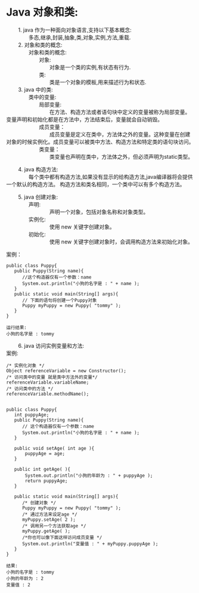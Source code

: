 # Java 对象和类:
&emsp;&emsp; 1. java 作为一种面向对象语言,支持以下基本概念:   
&emsp;&emsp;&emsp;&emsp; 多态,继承,封装,抽象,类,对象,实例,方法,重载.    
&emsp;&emsp; 2. 对象和类的概念:   
&emsp;&emsp;&emsp;&emsp; 对象和类的概念:   
&emsp;&emsp;&emsp;&emsp;&emsp;&emsp; 对象:    
&emsp;&emsp;&emsp;&emsp;&emsp;&emsp;&emsp;&emsp; 对象是一个类的实例,有状态有行为.    
&emsp;&emsp;&emsp;&emsp;&emsp;&emsp; 类:    
&emsp;&emsp;&emsp;&emsp;&emsp;&emsp;&emsp;&emsp; 类是一个对象的模板,用来描述行为和状态.  
&emsp;&emsp; 3. java 中的类:      
&emsp;&emsp;&emsp;&emsp; 类中的变量:     
&emsp;&emsp;&emsp;&emsp;&emsp;&emsp; 局部变量:  
&emsp;&emsp;&emsp;&emsp;&emsp;&emsp;&emsp;&emsp;  在方法、构造方法或者语句块中定义的变量被称为局部变量。变量声明和初始化都是在方法中，方法结束后，变量就会自动销毁。       
&emsp;&emsp;&emsp;&emsp;&emsp;&emsp; 成员变量：  
&emsp;&emsp;&emsp;&emsp;&emsp;&emsp;&emsp;&emsp;  成员变量是定义在类中，方法体之外的变量。这种变量在创建对象的时候实例化。成员变量可以被类中方法、构造方法和特定类的语句块访问。
&emsp;&emsp;&emsp;&emsp;&emsp;&emsp; 类变量：  
&emsp;&emsp;&emsp;&emsp;&emsp;&emsp;&emsp;&emsp;  类变量也声明在类中，方法体之外，但必须声明为static类型。

&emsp;&emsp; 4. java 构造方法:  
&emsp;&emsp;&emsp;&emsp; 每个类中都有构造方法,如果没有显示的给构造方法,java编译器将会提供一个默认的构造方法。
构造方法和类名相同，一个类中可以有多个构造方法。

&emsp;&emsp; 5. java  创建对象:  
&emsp;&emsp;&emsp;&emsp; 声明:    
&emsp;&emsp;&emsp;&emsp;&emsp;&emsp;&emsp;&emsp; 声明一个对象，包括对象名称和对象类型。   
&emsp;&emsp;&emsp;&emsp; 实例化:  
&emsp;&emsp;&emsp;&emsp;&emsp;&emsp;&emsp;&emsp; 使用 new 关键字创建对象。   
&emsp;&emsp;&emsp;&emsp; 初始化:  
&emsp;&emsp;&emsp;&emsp;&emsp;&emsp;&emsp;&emsp; 使用 new 关键字创建对象时，会调用构造方法来初始化对象。   

案例：
```
public class Puppy{
   public Puppy(String name){
      //这个构造器仅有一个参数：name
      System.out.println("小狗的名字是 : " + name ); 
   }
   public static void main(String[] args){
      // 下面的语句将创建一个Puppy对象
      Puppy myPuppy = new Puppy( "tommy" );
   }
}

运行结果:
小狗的名字是 : tommy
```

&emsp;&emsp; 6. java 访问实例变量和方法:  
案例:
```
/* 实例化对象 */
Object referenceVariable = new Constructor();
/* 访问类中的变量 就是类中方法外的变量*/
referenceVariable.variableName;
/* 访问类中的方法 */
referenceVariable.methodName();


public class Puppy{
   int puppyAge;
   public Puppy(String name){
      // 这个构造器仅有一个参数：name
      System.out.println("小狗的名字是 : " + name ); 
   }
 
   public void setAge( int age ){
       puppyAge = age;
   }
 
   public int getAge( ){
       System.out.println("小狗的年龄为 : " + puppyAge ); 
       return puppyAge;
   }
 
   public static void main(String[] args){
      /* 创建对象 */
      Puppy myPuppy = new Puppy( "tommy" );
      /* 通过方法来设定age */
      myPuppy.setAge( 2 );
      /* 调用另一个方法获取age */
      myPuppy.getAge( );
      /*你也可以像下面这样访问成员变量 */
      System.out.println("变量值 : " + myPuppy.puppyAge ); 
   }
}

结果:
小狗的名字是 : tommy
小狗的年龄为 : 2
变量值 : 2
```